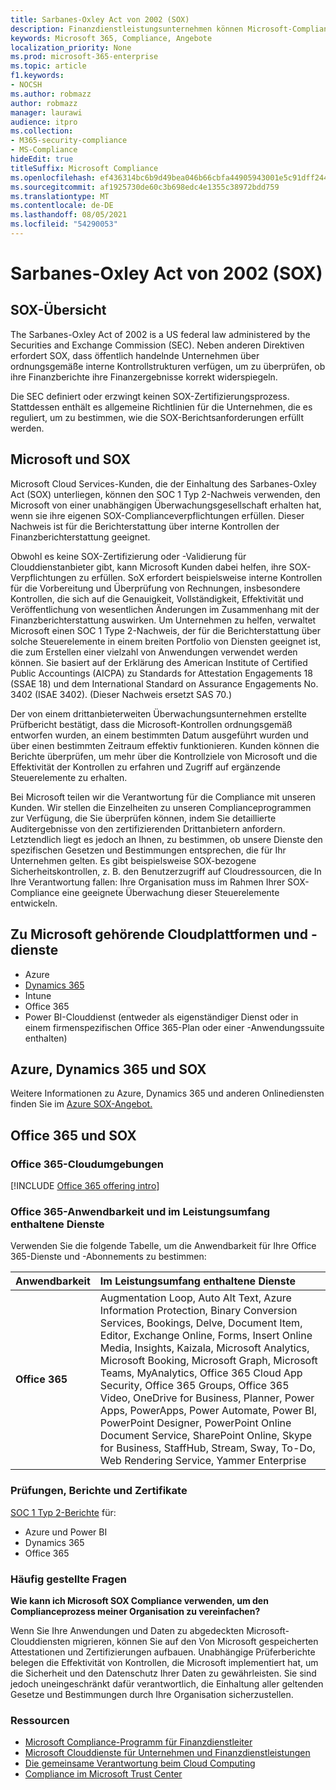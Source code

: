 ```yaml
---
title: Sarbanes-Oxley Act von 2002 (SOX)
description: Finanzdienstleistungsunternehmen können Microsoft-Complianceberichte verwenden, um ihre Compliance mit dem Sarbanes-Oxley Act zu adressieren.
keywords: Microsoft 365, Compliance, Angebote
localization_priority: None
ms.prod: microsoft-365-enterprise
ms.topic: article
f1.keywords:
- NOCSH
ms.author: robmazz
author: robmazz
manager: laurawi
audience: itpro
ms.collection:
- M365-security-compliance
- MS-Compliance
hideEdit: true
titleSuffix: Microsoft Compliance
ms.openlocfilehash: ef436314bc6b9d49bea046b66cbfa44905943001e5c91dff2441dcd9fab55768
ms.sourcegitcommit: af1925730de60c3b698edc4e1355c38972bdd759
ms.translationtype: MT
ms.contentlocale: de-DE
ms.lasthandoff: 08/05/2021
ms.locfileid: "54290053"
---
```

# <a name="sarbanes-oxley-act-of-2002-sox"></a>Sarbanes-Oxley Act von 2002 (SOX)

## <a name="sox-overview"></a>SOX-Übersicht

The Sarbanes-Oxley Act of 2002 is a US federal law administered by the Securities and Exchange Commission (SEC). Neben anderen Direktiven erfordert SOX, dass öffentlich handelnde Unternehmen über ordnungsgemäße interne Kontrollstrukturen verfügen, um zu überprüfen, ob ihre Finanzberichte ihre Finanzergebnisse korrekt widerspiegeln.

Die SEC definiert oder erzwingt keinen SOX-Zertifizierungsprozess. Stattdessen enthält es allgemeine Richtlinien für die Unternehmen, die es reguliert, um zu bestimmen, wie die SOX-Berichtsanforderungen erfüllt werden.

## <a name="microsoft-and-sox"></a>Microsoft und SOX

Microsoft Cloud Services-Kunden, die der Einhaltung des Sarbanes-Oxley Act (SOX) unterliegen, können den SOC 1 Typ 2-Nachweis verwenden, den Microsoft von einer unabhängigen Überwachungsgesellschaft erhalten hat, wenn sie ihre eigenen SOX-Complianceverpflichtungen erfüllen. Dieser Nachweis ist für die Berichterstattung über interne Kontrollen der Finanzberichterstattung geeignet.

Obwohl es keine SOX-Zertifizierung oder -Validierung für Clouddienstanbieter gibt, kann Microsoft Kunden dabei helfen, ihre SOX-Verpflichtungen zu erfüllen. SoX erfordert beispielsweise interne Kontrollen für die Vorbereitung und Überprüfung von Rechnungen, insbesondere Kontrollen, die sich auf die Genauigkeit, Vollständigkeit, Effektivität und Veröffentlichung von wesentlichen Änderungen im Zusammenhang mit der Finanzberichterstattung auswirken. Um Unternehmen zu helfen, verwaltet Microsoft einen SOC 1 Type 2-Nachweis, der für die Berichterstattung über solche Steuerelemente in einem breiten Portfolio von Diensten geeignet ist, die zum Erstellen einer vielzahl von Anwendungen verwendet werden können. Sie basiert auf der Erklärung des American Institute of Certified Public Accountings (AICPA) zu Standards for Attestation Engagements 18 (SSAE 18) und dem International Standard on Assurance Engagements No. 3402 (ISAE 3402). (Dieser Nachweis ersetzt SAS 70.)

Der von einem drittanbieterweiten Überwachungsunternehmen erstellte Prüfbericht bestätigt, dass die Microsoft-Kontrollen ordnungsgemäß entworfen wurden, an einem bestimmten Datum ausgeführt wurden und über einen bestimmten Zeitraum effektiv funktionieren. Kunden können die Berichte überprüfen, um mehr über die Kontrollziele von Microsoft und die Effektivität der Kontrollen zu erfahren und Zugriff auf ergänzende Steuerelemente zu erhalten.

Bei Microsoft teilen wir die Verantwortung für die Compliance mit unseren Kunden. Wir stellen die Einzelheiten zu unseren Complianceprogrammen zur Verfügung, die Sie überprüfen können, indem Sie detaillierte Auditergebnisse von den zertifizierenden Drittanbietern anfordern. Letztendlich liegt es jedoch an Ihnen, zu bestimmen, ob unsere Dienste den spezifischen Gesetzen und Bestimmungen entsprechen, die für Ihr Unternehmen gelten. Es gibt beispielsweise SOX-bezogene Sicherheitskontrollen, z. B. den Benutzerzugriff auf Cloudressourcen, die In Ihre Verantwortung fallen: Ihre Organisation muss im Rahmen Ihrer SOX-Compliance eine geeignete Überwachung dieser Steuerelemente entwickeln.

## <a name="microsoft-in-scope-cloud-platforms--services"></a>Zu Microsoft gehörende Cloudplattformen und -dienste

- Azure
- [Dynamics 365](https://aka.ms/d365-compliance-list)
- Intune
- Office 365
- Power BI-Clouddienst (entweder als eigenständiger Dienst oder in einem firmenspezifischen Office 365-Plan oder einer -Anwendungssuite enthalten)

## <a name="azure-dynamics-365-and-sox"></a>Azure, Dynamics 365 und SOX

Weitere Informationen zu Azure, Dynamics 365 und anderen Onlinediensten finden Sie im [Azure SOX-Angebot.](/azure/compliance/offerings/offering-sox-us)

## <a name="office-365-and-sox"></a>Office 365 und SOX

### <a name="office-365-cloud-environments"></a>Office 365-Cloudumgebungen

[!INCLUDE [Office 365 offering intro](../includes/o365-offering-introduction.md)]

### <a name="office-365-applicability-and-in-scope-services"></a>Office 365-Anwendbarkeit und im Leistungsumfang enthaltene Dienste

Verwenden Sie die folgende Tabelle, um die Anwendbarkeit für Ihre Office 365-Dienste und -Abonnements zu bestimmen:

| **Anwendbarkeit** | **Im Leistungsumfang enthaltene Dienste** |
|:------------------|:----------------------|
| **Office 365** | Augmentation Loop, Auto Alt Text, Azure Information Protection, Binary Conversion Services, Bookings, Delve, Document Item, Editor, Exchange Online, Forms, Insert Online Media, Insights, Kaizala, Microsoft Analytics, Microsoft Booking, Microsoft Graph, Microsoft Teams, MyAnalytics, Office 365 Cloud App Security, Office 365 Groups, Office 365 Video, OneDrive for Business, Planner, Power Apps, PowerApps, Power Automate, Power BI, PowerPoint Designer, PowerPoint Online Document Service, SharePoint Online, Skype for Business, StaffHub, Stream, Sway, To-Do, Web Rendering Service, Yammer Enterprise  |

### <a name="audits-reports-and-certificates"></a>Prüfungen, Berichte und Zertifikate

[SOC 1 Typ 2-Berichte](offering-SOC.md) für:

- Azure und Power BI
- Dynamics 365
- Office 365

### <a name="frequently-asked-questions"></a>Häufig gestellte Fragen

**Wie kann ich Microsoft SOX Compliance verwenden, um den Complianceprozess meiner Organisation zu vereinfachen?**

Wenn Sie Ihre Anwendungen und Daten zu abgedeckten Microsoft-Clouddiensten migrieren, können Sie auf den Von Microsoft gespeicherten Attestationen und Zertifizierungen aufbauen. Unabhängige Prüferberichte belegen die Effektivität von Kontrollen, die Microsoft implementiert hat, um die Sicherheit und den Datenschutz Ihrer Daten zu gewährleisten. Sie sind jedoch uneingeschränkt dafür verantwortlich, die Einhaltung aller geltenden Gesetze und Bestimmungen durch Ihre Organisation sicherzustellen.

### <a name="resources"></a>Ressourcen

- [Microsoft Compliance-Programm für Finanzdienstleiter](https://www.microsoft.com/download/details.aspx?id=55332)
- [Microsoft Clouddienste für Unternehmen und Finanzdienstleistungen](https://www.microsoft.com/trustcenter/cloudservices/financialservices)
- [Die gemeinsame Verantwortung beim Cloud Computing](https://aka.ms/sharedresponsibility)
- [Compliance im Microsoft Trust Center](https://www.microsoft.com/trust-center/compliance/compliance-overview)

